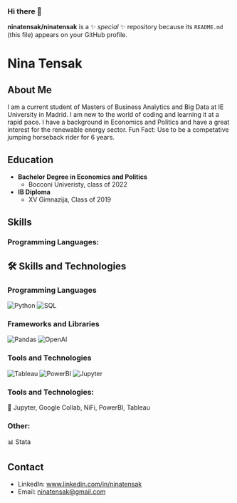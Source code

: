 ### Hi there 👋

**ninatensak/ninatensak** is a ✨ _special_ ✨ repository because its `README.md` (this file) appears on your GitHub profile.
# Nina Tensak

## About Me
I am a current student of Masters of Business Analytics and Big Data at IE University in Madrid. I am new to the world of coding and learning it at a rapid pace. I have a background in Economics and Politics and have a great interest for the renewable energy sector. 
Fun Fact: Use to be a competative jumping horseback rider for 6 years.

## Education
- **Bachelor Degree in Economics and Politics**
  - Bocconi Univeristy, class of 2022
- **IB Diploma**
  - XV Gimnazija, Class of 2019

## Skills
### Programming Languages:
## 🛠️ Skills and Technologies

### Programming Languages
![Python](https://img.shields.io/badge/Python-3776AB?style=flat-square&logo=python&logoColor=white)
![SQL](https://img.shields.io/badge/SQL-4479A1?style=flat-square&logo=mysql&logoColor=white)

### Frameworks and Libraries
![Pandas](https://img.shields.io/badge/Pandas-150458?style=flat-square&logo=pandas&logoColor=white)
![OpenAI](https://img.shields.io/badge/OpenAI-000000?style=flat-square&logo=openai&logoColor=white)

### Tools and Technologies
![Tableau](https://img.shields.io/badge/Tableau-E97627?style=flat-square&logo=tableau&logoColor=white)
![PowerBI](https://img.shields.io/badge/Power_BI-F2C811?style=flat-square&logo=powerbi&logoColor=black)
![Jupyter](https://img.shields.io/badge/Jupyter-F37626?style=flat-square&logo=jupyter&logoColor=white)
### Tools and Technologies:
🚀 Jupyter, Google Collab, NiFi, PowerBI, Tableau

### Other:
📊 Stata


## Contact
- LinkedIn: www.linkedin.com/in/ninatensak
- Email: ninatensak@gmail.com

